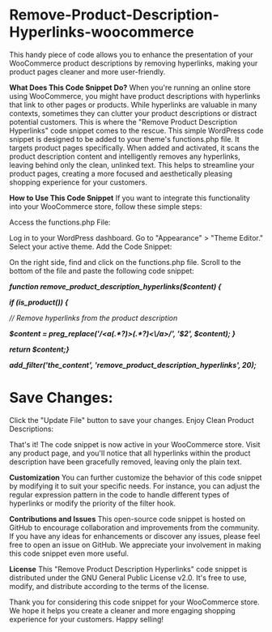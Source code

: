 # Remove-Product-Description-Hyperlinks-woocommerce
This handy piece of code allows you to enhance the presentation of your WooCommerce product descriptions by removing hyperlinks, making your product pages cleaner and more user-friendly.

**What Does This Code Snippet Do?**
When you're running an online store using WooCommerce, you might have product descriptions with hyperlinks that link to other pages or products. While hyperlinks are valuable in many contexts, sometimes they can clutter your product descriptions or distract potential customers. This is where the "Remove Product Description Hyperlinks" code snippet comes to the rescue. This simple WordPress code snippet is designed to be added to your theme's functions.php file. It targets product pages specifically. When added and activated, it scans the product description content and intelligently removes any hyperlinks, leaving behind only the clean, unlinked text. This helps to streamline your product pages, creating a more focused and aesthetically pleasing shopping experience for your customers.

**How to Use This Code Snippet**
If you want to integrate this functionality into your WooCommerce store, follow these simple steps:

Access the functions.php File:

Log in to your WordPress dashboard.
Go to "Appearance" > "Theme Editor."
Select your active theme.
Add the Code Snippet:

On the right side, find and click on the functions.php file.
Scroll to the bottom of the file and paste the following code snippet:

**_function remove_product_description_hyperlinks($content) {_**

**_if (is_product()) {_**

_// Remove hyperlinks from the product description_

**_$content = preg_replace('/<a(.*?)>(.*?)<\/a>/', '$2', $content); }_**

**_return $content;}_**

**_add_filter('the_content', 'remove_product_description_hyperlinks', 20);_**

# Save Changes:

Click the "Update File" button to save your changes.
Enjoy Clean Product Descriptions:

That's it! The code snippet is now active in your WooCommerce store.
Visit any product page, and you'll notice that all hyperlinks within the product description have been gracefully removed, leaving only the plain text.

**Customization**
You can further customize the behavior of this code snippet by modifying it to suit your specific needs. For instance, you can adjust the regular expression pattern in the code to handle different types of hyperlinks or modify the priority of the filter hook.

**Contributions and Issues**
This open-source code snippet is hosted on GitHub to encourage collaboration and improvements from the community. If you have any ideas for enhancements or discover any issues, please feel free to open an issue on GitHub. We appreciate your involvement in making this code snippet even more useful.

**License**
This "Remove Product Description Hyperlinks" code snippet is distributed under the GNU General Public License v2.0. It's free to use, modify, and distribute according to the terms of the license.

Thank you for considering this code snippet for your WooCommerce store. We hope it helps you create a cleaner and more engaging shopping experience for your customers. Happy selling!
















